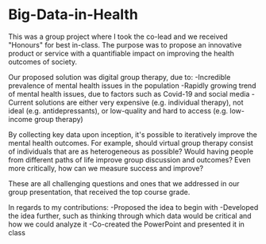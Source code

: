 # Big-Data-in-Health

This was a group project where I took the co-lead and we received "Honours" for best in-class.
The purpose was to propose an innovative product or service with a quantifiable impact on improving the health outcomes of society.

Our proposed solution was digital group therapy, due to:
-Incredible prevalence of mental health issues in the population
-Rapidly growing trend of mental health issues, due to factors such as Covid-19 and social media
-Current solutions are either very expensive (e.g. individual therapy), not ideal (e.g. antidepressants), or low-quality and hard to access (e.g. low-income group therapy)

By collecting key data upon inception, it's possible to iteratively improve the mental health outcomes. For example, should virtual group therapy consist of individuals that are as heterogeneous as possible? Would having people from different paths of life improve group discussion and outcomes? Even more critically, how can we measure success and improve?

These are all challenging questions and ones that we addressed in our group presentation, that received the top course grade. 

In regards to my contributions:
-Proposed the idea to begin with
-Developed the idea further, such as thinking through which data would be critical and how we could analyze it
-Co-created the PowerPoint and presented it in class
